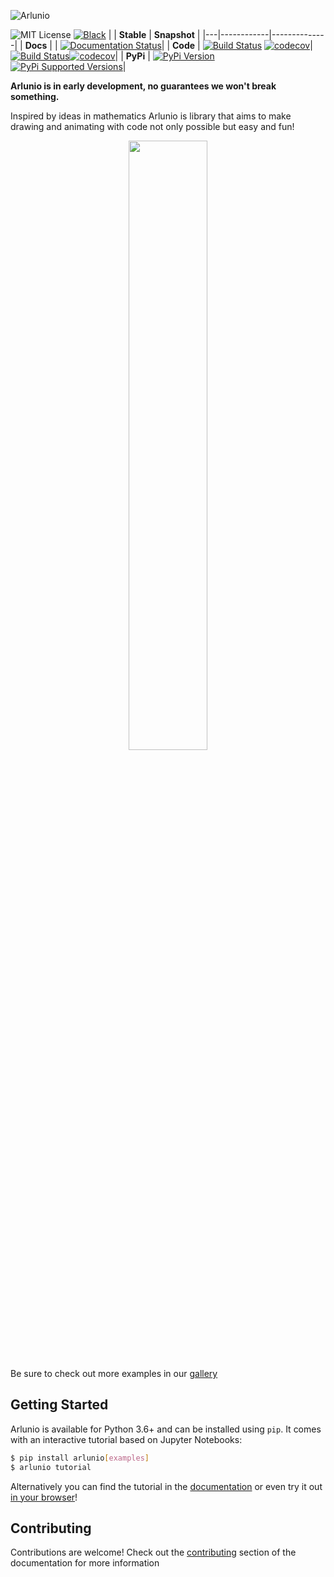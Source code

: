 ![Arlunio](https://www.arlun.io/svg/arlunio.svg)

![MIT License](https://img.shields.io/github/license/alcarney/arlunio.svg) [![Black](https://img.shields.io/badge/code%20style-black-000000.svg)](https://github.com/ambv/black)
|   | **Stable** | **Snapshot** |
|---|------------|--------------|
| **Docs** | | [![Documentation Status](https://github.com/swyddfa/arlunio/workflows/Docs%20Build/badge.svg?branch=develop)](https://www.arlun.io/docs/)|
| **Code** | [![Build Status](https://github.com/swyddfa/arlunio/workflows/Python%20Release/badge.svg?branch=master)](https://github.com/swyddfa/arlunio/workflows/Python%20Release/badge.svg?branch=master) [![codecov](https://codecov.io/gh/swyddfa/arlunio/branch/master/graph/badge.svg)](https://codecov.io/gh/swyddfa/arlunio)| [![Build Status](https://github.com/swyddfa/arlunio/workflows/Python%20Release/badge.svg?branch=develop)](https://github.com/swyddfa/arlunio/workflows/Python%20Release/badge.svg?branch=develop)[![codecov](https://codecov.io/gh/swyddfa/arlunio/branch/develop/graph/badge.svg)](https://codecov.io/gh/swyddfa/arlunio)|
| **PyPi** | [![PyPi Version](https://img.shields.io/pypi/v/arlunio.svg)](https://pypi.org/project/arlunio) [![PyPi Supported Versions](https://img.shields.io/pypi/pyversions/arlunio.svg)](https://pypi.org/project/arlunio)|


**Arlunio is in early development, no guarantees we won't break something.**

Inspired by ideas in mathematics Arlunio is library that aims to make drawing
and animating with code not only possible but easy and fun! 

<p align="center">
  <a href="https://www.arlun.io/gallery/">
    <img src="https://www.arlun.io/gallery/image/_example.png" width="50%" />
  </a>
</p>

Be sure to check out more examples in our [gallery](https://www.arlun.io/gallery/)

## Getting Started

Arlunio is available for Python 3.6+ and can be installed using `pip`. It comes
with an interactive tutorial based on Jupyter Notebooks:

```sh
$ pip install arlunio[examples]
$ arlunio tutorial
```

Alternatively you can find the tutorial in the [documentation](https://www.arlun.io/docs/users/getstarted/first-image.html)
or even try it out [in your browser](https://mybinder.org/v2/gh/swyddfa/arlunio/gh-pages?filepath=tutorial/users/getstarted/first-image.ipynb)!


## Contributing

Contributions are welcome! Check out the [contributing](https://www.arlun.io/docs/contributing/)
section of the documentation for more information
